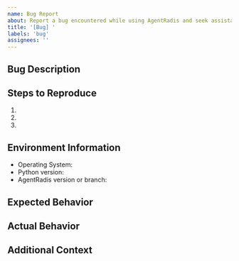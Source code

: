 ```yaml
---
name: Bug Report
about: Report a bug encountered while using AgentRadis and seek assistance.
title: '[Bug] '
labels: 'bug'
assignees: ''
---
```


## Bug Description
<!-- A clear and concise description of the bug -->

## Steps to Reproduce
<!-- Detailed steps to reproduce the behavior -->
1. 
2. 
3. 

## Environment Information
<!-- System: e.g., Ubuntu 22.04, Python: e.g., 3.12, AgentRadis version: e.g., 0.1.0 -->

- Operating System: 
- Python version:
- AgentRadis version or branch:

## Expected Behavior
<!-- What did you expect to happen? -->

## Actual Behavior
<!-- What actually happened? Include screenshots if applicable -->

## Additional Context
<!-- Any other information that might be helpful in understanding the issue -->
